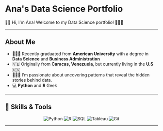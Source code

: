 # Ana's Data Science Portfolio
👋🏼 Hi, I'm Ana! Welcome to my Data Science portfolio! 👩🏻‍💻

---

## About Me 
- 👩🏻‍🎓 Recently graduated from **American University** with a degree in **Data Science** and **Business Administration**
- 🇻🇪 Originally from **Caracas, Venezuela**, but currently living in the **U.S** 🇺🇸
- 🕵🏻‍♀️ I’m passionate about uncovering patterns that reveal the hidden stories behind data.
- 💻 **Python** and **R** Geek

---

## 🚀 Skills & Tools  

<div align="center">
  <img src="https://img.shields.io/badge/-Python-blue?logo=python&logoColor=white&style=for-the-badge" alt="Python">
  <img src="https://img.shields.io/badge/-R-276DC3?logo=r&logoColor=white&style=for-the-badge" alt="R">
  <img src="https://img.shields.io/badge/-SQL-4479A1?logo=postgresql&logoColor=white&style=for-the-badge" alt="SQL">
  <img src="https://img.shields.io/badge/-Tableau-E97627?logo=tableau&logoColor=white&style=for-the-badge" alt="Tableau">
  <img src="https://img.shields.io/badge/-Git-F05032?logo=git&logoColor=white&style=for-the-badge" alt="Git">
</div>

---
